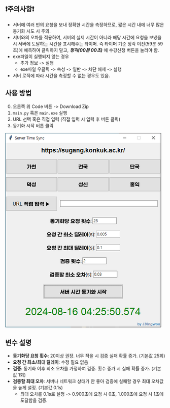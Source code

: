 ## ❗주의사항❗
- 서버에 여러 번의 요청을 보내 정확한 시간을 측정하므로, 짧은 시간 내에 너무 많은 동기화 시도 시 주의.
- 서버와의 오차를 적용하여, 서버의 실제 시간이 아니라 해당 시간에 요청을 보냈을 시 서버에 도달하는 시간을 표시해주는 타이머. 즉 타이머 기준 정각 이전(59분 59초)에 예측하여 클릭하지 말고, ***정각(00분 00초)*** 에 수강신청 버튼을 눌러야 함.
- exe파일이 실행되지 않는 경우
  - 추가 정보 -> 실행
  - exe파일 우클릭 -> 속성 -> 일반 -> 차단 해제 -> 실행
- 서버 로직에 따라 시간을 측정할 수 없는 경우도 있음.
## 사용 방법

0. 오른쪽 위 Code 버튼 -> Download Zip
1. `main.py` 혹은 `main.exe` 실행
2. URL 선택 혹은 직접 입력 (직접 입력 시 입력 후 버튼 클릭)
3. 동기화 시작 버튼 클릭

![설정 예시](images/example1.png)

## 변수 설명
- **동기화당 요청 횟수**: 20이상 권장. 너무 적을 시 검증 실패 확률 증가. (기본값 25회)
- **요청 간 최소/최대 딜레이**: 수정 필요 없음
- **검증**: 동기화 이후 최소 오차를 가정하여 검증. 횟수 증가 시 실패 확률 증가. (기본값 1회) 
- **검증할 최대 오차**: 서버나 네트워크 상태가 안 좋아 검증에 실패할 경우 최대 오차값을 높게 설정. (기본값 0.1s) 
  - 최대 오차를 0.1s로 설정 -> 0.900초에 요청 시 0초, 1.000초에 요청 시 1초에 도달함을 검증.
